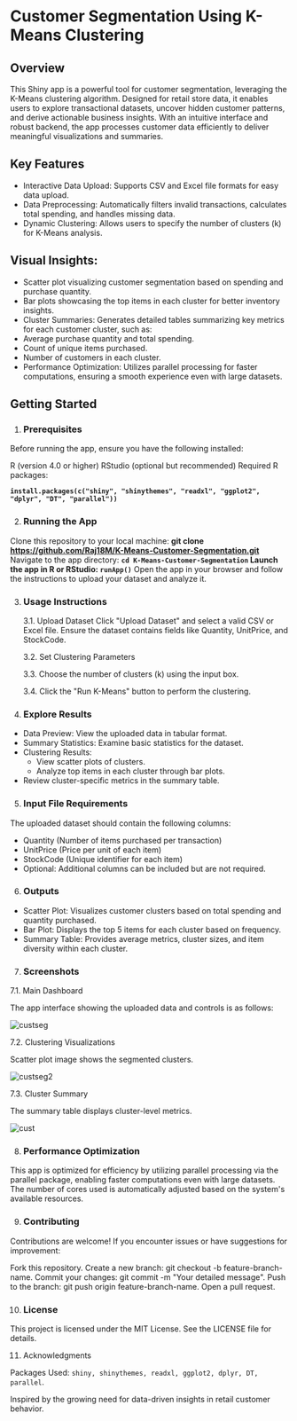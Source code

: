 # **Customer Segmentation Using K-Means Clustering**

## Overview
This Shiny app is a powerful tool for customer segmentation, leveraging the K-Means clustering algorithm. Designed for retail store data, it enables users to explore transactional datasets, uncover hidden customer patterns, and derive actionable business insights. With an intuitive interface and robust backend, the app processes customer data efficiently to deliver meaningful visualizations and summaries.

## Key Features
- Interactive Data Upload: Supports CSV and Excel file formats for easy data upload.
- Data Preprocessing: Automatically filters invalid transactions, calculates total spending, and handles missing data.
- Dynamic Clustering: Allows users to specify the number of clusters (k) for K-Means analysis.
## Visual Insights:
- Scatter plot visualizing customer segmentation based on spending and purchase quantity.
- Bar plots showcasing the top items in each cluster for better inventory insights.
- Cluster Summaries: Generates detailed tables summarizing key metrics for each customer cluster, such as:
- Average purchase quantity and total spending.
- Count of unique items purchased.
- Number of customers in each cluster.
- Performance Optimization: Utilizes parallel processing for faster computations, ensuring a smooth experience even with large datasets.

## Getting Started
1. ### Prerequisites

Before running the app, ensure you have the following installed:

  R (version 4.0 or higher)
  RStudio (optional but recommended)
  Required R packages:

**`install.packages(c("shiny", "shinythemes", "readxl", "ggplot2", "dplyr", "DT", "parallel"))`**

2. ### Running the App

Clone this repository to your local machine:
**git clone https://github.com/Raj18M/K-Means-Customer-Segmentation.git**
Navigate to the app directory:
**`cd K-Means-Customer-Segmentation`
Launch the app in R or RStudio:
`runApp()`**
Open the app in your browser and follow the instructions to upload your dataset and analyze it.

3. ### Usage Instructions

    3.1. Upload Dataset
Click "Upload Dataset" and select a valid CSV or Excel file.
Ensure the dataset contains fields like Quantity, UnitPrice, and StockCode.

    3.2. Set Clustering Parameters

   3.3. Choose the number of clusters (k) using the input box.
 
   3.4. Click the "Run K-Means" button to perform the clustering.
  
4. ### Explore Results
  - Data Preview: View the uploaded data in tabular format.
  - Summary Statistics: Examine basic statistics for the dataset.
  - Clustering Results:
    - View scatter plots of clusters.
    - Analyze top items in each cluster through bar plots.
  - Review cluster-specific metrics in the summary table.

5. ### Input File Requirements

The uploaded dataset should contain the following columns:

- Quantity (Number of items purchased per transaction)
- UnitPrice (Price per unit of each item)
- StockCode (Unique identifier for each item)
- Optional: Additional columns can be included but are not required.

6. ### Outputs

- Scatter Plot: Visualizes customer clusters based on total spending and quantity purchased.
- Bar Plot: Displays the top 5 items for each cluster based on frequency.
- Summary Table: Provides average metrics, cluster sizes, and item diversity within each cluster.

7. ### Screenshots

 7.1. Main Dashboard
   
The app interface showing the uploaded data and controls is as follows:

![custseg](https://github.com/user-attachments/assets/8071cd1b-711e-43c4-97b7-8e682b8db674)


 7.2. Clustering Visualizations

Scatter plot image shows the segmented clusters.

![custseg2](https://github.com/user-attachments/assets/3997fe9b-eed8-4c7d-8ead-c5f65e04a33a)

 7.3. Cluster Summary

The summary table displays cluster-level metrics.

![cust](https://github.com/user-attachments/assets/7a8c83d6-26ea-4ac6-8a76-3cf305d78837)

8. ### Performance Optimization

This app is optimized for efficiency by utilizing parallel processing via the parallel package, enabling faster computations even with large datasets. The number of cores used is automatically adjusted based on the system's available resources.

9. ### Contributing

Contributions are welcome! If you encounter issues or have suggestions for improvement:

Fork this repository.
Create a new branch: git checkout -b feature-branch-name.
Commit your changes: git commit -m "Your detailed message".
Push to the branch: git push origin feature-branch-name.
Open a pull request.

10. ### License

This project is licensed under the MIT License. See the LICENSE file for details.

11. Acknowledgments

Packages Used: `shiny, shinythemes, readxl, ggplot2, dplyr, DT, parallel`.

Inspired by the growing need for data-driven insights in retail customer behavior.
